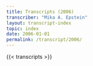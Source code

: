 ```yaml
---
title: Transcripts (2006)
transcriber: "Mika A. Epstein"
layout: transcript-index
topic: index
date: 2006-01-01
permalink: /transcript/2006/
---
```


{{< transcripts >}}
